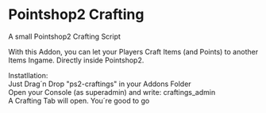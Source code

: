 # Pointshop2 Crafting
A small Pointshop2 Crafting Script

With this Addon, you can let your Players Craft Items (and Points) to another Items Ingame. Directly inside Pointshop2.

Instatllation:<br>
Just Drag´n Drop "ps2-craftings" in your Addons Folder<br>
Open your Console (as superadmin) and write: craftings_admin
<br>
A Crafting Tab will open. You´re good to go
